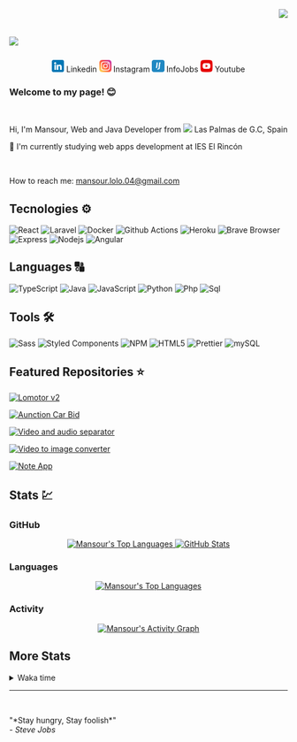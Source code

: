 <a href="https://visitorbadge.io/status?path=https%3A%2F%2Fgithub.com%2Fmansulol">
  <img align="right" src="https://api.visitorbadge.io/api/visitors?path=https%3A%2F%2Fgithub.com%2Fmansulol&labelColor=%23697689&countColor=%232ccce4" />
</a>

<h1 align="left">
  <a href="https://git.io/typing-svg">
    <img src="https://readme-typing-svg.herokuapp.com/?lines=Hello,+There!+👋;This+is+Mansour+Lo+Lo....;Nice+to+meet+you!&center=true&size=26">
  </a>
</h1>

<p align="center">
  <img href="https://www.linkedin.com/in/mansour-lo-lo-722204332/" height="22px" src="./Images/linkedin.png">
  <span>Linkedin</span>
  <img href="https://www.instagram.com/" height="22px" src="./Images/instagram.png"> 
  <span>Instagram</span>
  <img href="https://www.infojobs.net/candidate/cv/view/index.xhtml?dgv=6889177562589839967" height="22px" src="./Images/infojobs.svg">
  <span>InfoJobs</span>
  <img href="https://www.youtube.com/" height="22px" src="./Images/youtube.png"> 
  <span>Youtube</span>
</p>

### Welcome to my page! 😊
<br>

<p align="start">
 Hi, I'm Mansour, Web and Java Developer from <img src="https://cdn-icons-png.flaticon.com/512/197/197593.png" width="13"/> 
 Las Palmas de G.C, Spain
</p>

<p>
  🔬 I'm currently studying web apps development at IES El Rincón
</p> 

<br>

<p>How to reach me: <a href="mailto:mansour.lolo.04@gmail.com">mansour.lolo.04@gmail.com</a></p>

## Tecnologies ⚙️
<p>
  <img alt="React" src="https://img.shields.io/badge/-React-45b8d8?style=flat-square&logo=react&logoColor=white" />
  <img alt="Laravel" src="https://img.shields.io/badge/-Laravel-f23b2f?style=flat-square&logo=laravel&logoColor=white" />
  <img alt="Docker" src="https://img.shields.io/badge/-Docker-46a2f1?style=flat-square&logo=docker&logoColor=white" />
  <img alt="Github Actions" src="https://img.shields.io/badge/-Github_Actions-2088FF?style=flat-square&logo=github-actions&logoColor=white" />
  <img alt="Heroku" src="https://img.shields.io/badge/-Heroku-430098?style=flat-square&logo=heroku&logoColor=white" />
  <img alt="Brave Browser" src="https://img.shields.io/badge/-Brave_Browser-FB542B?style=flat-square&logo=brave&logoColor=white" />
  <img alt="Express" src="https://img.shields.io/badge/Express-B2B2B2?style=flat-square&logo=Express&logoColor=white
  " />
  <img alt="Nodejs" src="https://img.shields.io/badge/-Nodejs-43853d?style=flat-square&logo=Node.js&logoColor=white" />
  <img alt="Angular" src="https://img.shields.io/badge/-Angular-DD0031?style=flat-square&logo=angular&logoColor=white" />
</p>


## Languages 🔠
<p>
  <img alt="TypeScript" src="https://img.shields.io/badge/-TypeScript-007ACC?style=flat-square&logo=typescript&logoColor=white" />
  <img alt="Java" src="https://custom-icon-badges.demolab.com/badge/Java-FF0000.svg?logo=java&logoColor=white"></a>
  <img alt="JavaScript" src="https://img.shields.io/badge/JavaScript-F7DF1E.svg?logo=javascript&logoColor=black"></a>
  <img alt="Python" src="https://img.shields.io/badge/Python-14354C.svg?logo=python&logoColor=white"></a>
  <img alt="Php" src="https://img.shields.io/badge/Php-7a86b8.svg?logo=php&logoColor=white"></a>
  <img alt="Sql" src="https://img.shields.io/badge/SQL-ffffff.svg?logo=sql&logoColor=white"></a>
</p>


## Tools 🛠️
<p>
  <img alt="Sass" src="https://img.shields.io/badge/-Sass-CC6699?style=flat-square&logo=sass&logoColor=white" />
  <img alt="Styled Components" src="https://img.shields.io/badge/-Styled_Components-db7092?style=flat-square&logo=styled-components&logoColor=white" />
  <img alt="NPM" src="https://img.shields.io/badge/-NPM-CB3837?style=flat-square&logo=npm&logoColor=white" />
  <img alt="HTML5" src="https://img.shields.io/badge/-HTML5-E34F26?style=flat-square&logo=html5&logoColor=white" />
  <img alt="Prettier" src="https://img.shields.io/badge/-Prettier-F7B93E?style=flat-square&logo=prettier&logoColor=white" />
  <img alt="mySQL" src="https://img.shields.io/badge/mysql-3e6e93.svg?logo=mysql&logoColor=white"></a>
</p>

## Featured Repositories ⭐

<!-- <p align="center">
  <img src="https://github-readme-stats.vercel.app/api/pin/?username=mansulol&repo=Aunction-Car-Bid" alt="Aunction Car Bid Repo">
  <img src="https://github-readme-stats.vercel.app/api/pin/?username=mansulol&repo=Video-and-Audio-Separator" alt="Video-and-Audio-Separator Repo">
  <img src="https://github-readme-stats.vercel.app/api/pin/?username=mansulol&repo=Notes-App" alt="Notes App Repo">
  <img src="https://github-readme-stats.vercel.app/api/pin/?username=mansulol&repo=Lomotor-V2" alt="Lomotor V2 Repo">
</p> -->

[![Lomotor v2](https://svg.bookmark.style/api?url=https://github.com/mansulol/Lomotor-V2&mode=light&style=horizontal)](https://github.com/mansulol/Lomotor-V2)

[![Aunction Car Bid](https://svg.bookmark.style/api?url=https://github.com/mansulol/Aunction-Car-Bid&mode=dark&style=horizontal)](https://github.com/mansulol/Aunction-Car-Bid)

[![Video and audio separator](https://svg.bookmark.style/api?url=https://github.com/mansulol/Video-and-Audio-Separator&mode=light&style=horizontal)](https://github.com/mansulol/Video-and-Audio-Separator)

[![Video to image converter](https://svg.bookmark.style/api?url=https://github.com/mansulol/Video-to-Image-Converter&mode=dark&style=horizontal)](https://github.com/mansulol/Video-to-Image-Converter)

[![Note App](https://svg.bookmark.style/api?url=https://github.com/mansulol/Notes-App&mode=light&style=horizontal)](https://github.com/mansulol/Notes-App)


## Stats 💹

### GitHub 
<p align="center">
  <a href="https://github.com/DenverCoder1/github-readme-streak-stats">
    <img alt="Mansour's Top Languages" src="https://streak-stats.demolab.com/?user=mansulol&theme=dark" height="200px"/>
  </a>
  <a href="https://github-readme-stats.vercel.app">
    <img  alt="GitHub Stats" src="https://github-readme-stats.vercel.app/api?username=mansulol&amp;show_icons=true&theme=react" height="200px"/>
  </a>
</p>

  <!-- https://denvercoder1-github-readme-stats.vercel.app/ -->
### Languages
<p align="center">
  <a href="https://denvercoder1-github-readme-stats.vercel.app/">
    <img alt="Mansour's Top Languages" src="https://denvercoder1-github-readme-stats.vercel.app/api/top-langs/?username=mansulol&langs_count=8&layout=compact&theme=react&hide_border=true&bg_color=1F222E&title_color=F85D7F&icon_color=F8D866&hide=Jupyter%20Notebook,Roff" height="200px"/>
  </a>

</p>

  <!-- https://github.com/ashutosh00710/github-readme-activity-graph -->
### Activity 
<p align="center">
  <a href="https://github.com/ashutosh00710/github-readme-activity-graph">
    <img alt="Mansour's Activity Graph" src="https://github-readme-activity-graph.vercel.app/graph/?username=mansulol&bg_color=1F222E&color=F8D866&line=F85D7F&point=FFFFFF&hide_border=true" />
  </a>
</p>


## More Stats 

<details>
  <summary>Waka time</summary>
  <!-- WakaTime -->
  <p>
  <img alt="Mansulol's WakaTime stats" src="https://wakatime.com/share/@Mansulol/ef7a791e-0c97-44e4-8fae-9814c99b869a.svg" >
  </p>

</details>

---
</br>
<p>
"*Stay hungry, Stay foolish*"
</br>
<cite>- Steve Jobs</cite> 
</p>

